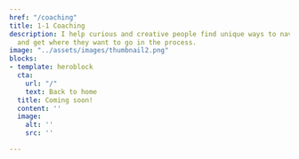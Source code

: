 ```yaml
---
href: "/coaching"
title: 1-1 Coaching
description: I help curious and creative people find unique ways to navigate life
  and get where they want to go in the process.
image: "../assets/images/thumbnail2.png"
blocks:
- template: heroblock
  cta:
    url: "/"
    text: Back to home
  title: Coming soon!
  content: ''
  image:
    alt: ''
    src: ''

---
```

